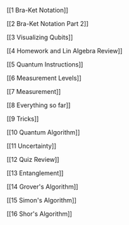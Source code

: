 
[[1 Bra-Ket Notation]]

[[2 Bra-Ket Notation Part 2]]

[[3 Visualizing Qubits]]

[[4 Homework and Lin Algebra Review]]

[[5 Quantum Instructions]]

[[6 Measurement Levels]]

[[7 Measurement]]

[[8 Everything so far]]

[[9 Tricks]]

[[10 Quantum Algorithm]]

[[11 Uncertainty]]

[[12 Quiz Review]]

[[13 Entanglement]]

[[14 Grover's Algorithm]]

[[15 Simon's Algorithm]]

[[16 Shor's Algorithm]]